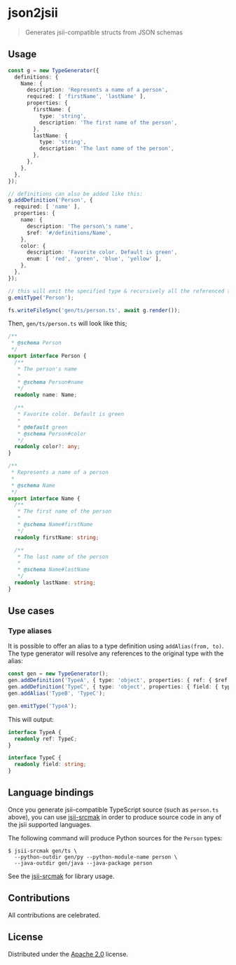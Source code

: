 # json2jsii

> Generates jsii-compatible structs from JSON schemas

## Usage

```ts
const g = new TypeGenerator({
  definitions: {
    Name: {
      description: 'Represents a name of a person',
      required: [ 'firstName', 'lastName' ],
      properties: {
        firstName: {
          type: 'string',
          description: 'The first name of the person',
        },
        lastName: {
          type: 'string',
          description: 'The last name of the person',
        },
      },
    },
  },
});

// definitions can also be added like this:
g.addDefinition('Person', {
  required: [ 'name' ],
  properties: {
    name: {
      description: 'The person\'s name',
      $ref: '#/definitions/Name',
    },
    color: {
      description: 'Favorite color. Default is green',
      enum: [ 'red', 'green', 'blue', 'yellow' ],
    },
  },
});

// this will emit the specified type & recursively all the referenced types.
g.emitType('Person');

fs.writeFileSync('gen/ts/person.ts', await g.render());
```

Then, `gen/ts/person.ts` will look like this;

```ts
/**
 * @schema Person
 */
export interface Person {
  /**
   * The person's name
   *
   * @schema Person#name
   */
  readonly name: Name;

  /**
   * Favorite color. Default is green
   *
   * @default green
   * @schema Person#color
   */
  readonly color?: any;
}

/**
 * Represents a name of a person
 *
 * @schema Name
 */
export interface Name {
  /**
   * The first name of the person
   *
   * @schema Name#firstName
   */
  readonly firstName: string;

  /**
   * The last name of the person
   *
   * @schema Name#lastName
   */
  readonly lastName: string;
}
```

## Use cases

### Type aliases

It is possible to offer an alias to a type definition using `addAlias(from,
to)`. The type generator will resolve any references to the original type with
the alias:

```ts
const gen = new TypeGenerator();
gen.addDefinition('TypeA', { type: 'object', properties: { ref: { $ref: '#/definitions/TypeB' } } } );
gen.addDefinition('TypeC', { type: 'object', properties: { field: { type: 'string' } } });
gen.addAlias('TypeB', 'TypeC');

gen.emitType('TypeA');
```

This will output:

```ts
interface TypeA {
  readonly ref: TypeC;
}

interface TypeC {
  readonly field: string;
}
```

## Language bindings

Once you generate jsii-compatible TypeScript source (such as `person.ts` above),
you can use [jsii-srcmak](https://github.com/eladb/jsii-srcmak) in order to
produce source code in any of the jsii supported languages.

The following command will produce Python sources for the `Person` types:

```shell
$ jsii-srcmak gen/ts \
  --python-outdir gen/py --python-module-name person \
  --java-outdir gen/java --java-package person
```

See the [jsii-srcmak](https://github.com/eladb/jsii-srcmak) for library usage.

## Contributions

All contributions are celebrated.

## License

Distributed under the [Apache 2.0](./LICENSE) license.
